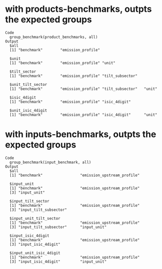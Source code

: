 # with products-benchmarks, outpts the expected groups

    Code
      group_benchmark(product_benchmarks, all)
    Output
      $all
      [1] "benchmark"        "emission_profile"
      
      $unit
      [1] "benchmark"        "emission_profile" "unit"            
      
      $tilt_sector
      [1] "benchmark"        "emission_profile" "tilt_subsector"  
      
      $unit_tilt_sector
      [1] "benchmark"        "emission_profile" "tilt_subsector"   "unit"            
      
      $isic_4digit
      [1] "benchmark"        "emission_profile" "isic_4digit"     
      
      $unit_isic_4digit
      [1] "benchmark"        "emission_profile" "isic_4digit"      "unit"            
      

# with inputs-benchmarks, outpts the expected groups

    Code
      group_benchmark(input_benchmark, all)
    Output
      $all
      [1] "benchmark"                 "emission_upstream_profile"
      
      $input_unit
      [1] "benchmark"                 "emission_upstream_profile"
      [3] "input_unit"               
      
      $input_tilt_sector
      [1] "benchmark"                 "emission_upstream_profile"
      [3] "input_tilt_subsector"     
      
      $input_unit_tilt_sector
      [1] "benchmark"                 "emission_upstream_profile"
      [3] "input_tilt_subsector"      "input_unit"               
      
      $input_isic_4digit
      [1] "benchmark"                 "emission_upstream_profile"
      [3] "input_isic_4digit"        
      
      $input_unit_isic_4digit
      [1] "benchmark"                 "emission_upstream_profile"
      [3] "input_isic_4digit"         "input_unit"               
      

